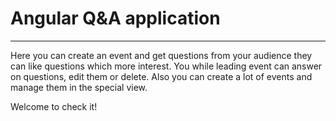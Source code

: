 # Angular Q&A application
_________

Here you can create an event and get questions from your audience they can like questions which more interest.
You while leading event can answer on questions, edit them or delete.
Also you can create a lot of events and manage them in the special view.

Welcome to check it!
